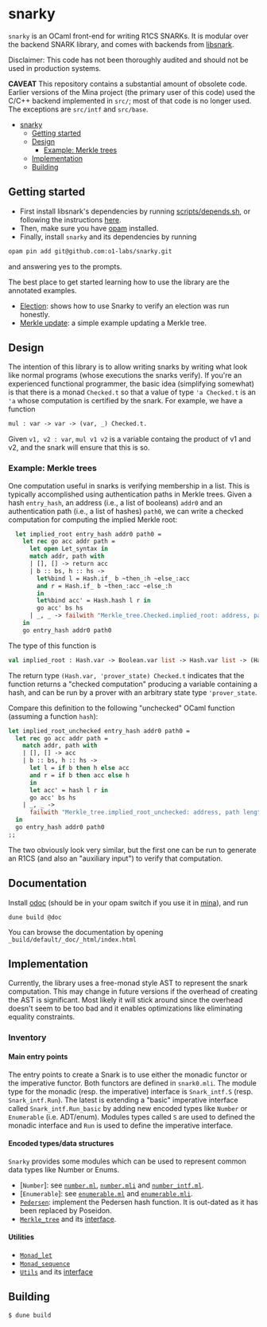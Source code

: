 # snarky

`snarky` is an OCaml front-end for writing R1CS SNARKs.
It is modular over the backend SNARK library, and comes with backends
from [libsnark](https://github.com/scipr-lab/libsnark).

Disclaimer: This code has not been thoroughly audited and should not
be used in production systems.

**CAVEAT** This repository contains a substantial amount of obsolete
code. Earlier versions of the Mina project (the primary user of this
code) used the C/C++ backend implemented in `src/`; most of that code
is no longer used. The exceptions are `src/intf` and `src/base`.

- [snarky](#snarky)
  - [Getting started](#getting-started)
  - [Design](#design)
    - [Example: Merkle trees](#example-merkle-trees)
  - [Implementation](#implementation)
  - [Building](#building)

## Getting started

- First install libsnark's dependencies by running [scripts/depends.sh](scripts/depends.sh), or following the instructions [here](https://github.com/scipr-lab/libsnark#dependencies).
- Then, make sure you have [opam](https://opam.ocaml.org/doc/Install.html) installed.
- Finally, install `snarky` and its dependencies by running
```bash
opam pin add git@github.com:o1-labs/snarky.git
```
and answering yes to the prompts.

The best place to get started learning how to use the library are the annotated examples.
- [Election](examples/election/election_main.ml): shows how to use Snarky to verify an election was run honestly.
- [Merkle update](examples/merkle_update/merkle_update.ml): a simple example updating a Merkle tree.

## Design

The intention of this library is to allow writing snarks by writing what look
like normal programs (whose executions the snarks verify). If you're an experienced
functional programmer, the basic idea (simplifying somewhat) is that there is a monad
`Checked.t` so that a value of type `'a Checked.t` is an `'a` whose computation is
certified by the snark. For example, we have a function
```ocaml
mul : var -> var -> (var, _) Checked.t.
```
Given `v1, v2 : var`, `mul v1 v2` is a variable containg the product of v1 and v2,
and the snark will ensure that this is so.


### Example: Merkle trees

One computation useful in snarks is verifying membership in a list. This is
typically accomplished using authentication paths in Merkle trees. Given a
hash `entry_hash`, an address (i.e., a list of booleans) `addr0` and an
authentication path (i.e., a list of hashes) `path0`, we can write a checked
computation for computing the implied Merkle root:

```ocaml
  let implied_root entry_hash addr0 path0 =
    let rec go acc addr path =
      let open Let_syntax in
      match addr, path with
      | [], [] -> return acc
      | b :: bs, h :: hs ->
        let%bind l = Hash.if_ b ~then_:h ~else_:acc
        and r = Hash.if_ b ~then_:acc ~else_:h
        in
        let%bind acc' = Hash.hash l r in
        go acc' bs hs
      | _, _ -> failwith "Merkle_tree.Checked.implied_root: address, path length mismatch"
    in
    go entry_hash addr0 path0
```

The type of this function is
```ocaml
val implied_root : Hash.var -> Boolean.var list -> Hash.var list -> (Hash.var, 'prover_state) Checked.t
```
The return type `(Hash.var, 'prover_state) Checked.t` indicates that the function
returns a "checked computation" producing a variable containing a hash, and can be
run by a prover with an arbitrary state type `'prover_state`. 

Compare this definition to the following "unchecked" OCaml function (assuming a function `hash`):
```ocaml
let implied_root_unchecked entry_hash addr0 path0 =
  let rec go acc addr path =
    match addr, path with
    | [], [] -> acc
    | b :: bs, h :: hs ->
      let l = if b then h else acc
      and r = if b then acc else h
      in
      let acc' = hash l r in
      go acc' bs hs
    | _, _ ->
      failwith "Merkle_tree.implied_root_unchecked: address, path length mismatch"
  in
  go entry_hash addr0 path0
;;
```
The two obviously look very similar, but the first one can be run to generate an R1CS
(and also an "auxiliary input") to verify that computation.

## Documentation

Install [odoc](https://github.com/ocaml/odoc) (should be in your opam switch if you use it in [mina](https://github.com/MinaProtocol/mina)), and run
```
dune build @doc
```

You can browse the documentation by opening `_build/default/_doc/_html/index.html`

## Implementation

Currently, the library uses a free-monad style AST to represent the snark computation.
This may change in future versions if the overhead of creating the AST is significant.
Most likely it will stick around since the overhead doesn't seem to be too bad and it
enables optimizations like eliminating equality constraints.

### Inventory

#### Main entry points

The entry points to create a Snark is to use either the monadic functor or the imperative functor.
Both functors are defined in `snark0.mli`.
The module type for the monadic (resp. the imperative) interface is `Snark_intf.S` (resp. `Snark_intf.Run`).
The latest is extending a "basic" imperative interface called
`Snark_intf.Run_basic` by adding new encoded types like `Number` or
`Enumerable` (i.e. ADT/enum).
Modules types called `S` are used to defined the monadic interface and `Run`
is used to define the imperative interface.

#### Encoded types/data structures

`Snarky` provides some modules which can be used to represent common data types like Number or Enums.
- [`Number`]: see [`number.ml`](src/number.ml), [`number.mli`](src/number.mli)
  and [`number_intf.ml`](src/number_intf.ml).
- [`Enumerable`]: see [`enumerable.ml`](src/enumerable.ml) and [`enumerable.mli`](src/enumerable.mli).
- [`Pedersen`](src/pedersen.ml): implement the Pedersen hash function. It is
  out-dated as it has been replaced by Poseidon.
- [`Merkle_tree`](`src/merkle_tree.mli`) and its [interface](`src/merkle_tree.mli`).

#### Utilities

- [`Monad_let`](src/monad_let.ml)
- [`Monad_sequence`](src/monad_sequence.ml)
- [`Utils`](src/utils.ml) and its [interface](`src/utils.mli`)

## Building

```
$ dune build
```

